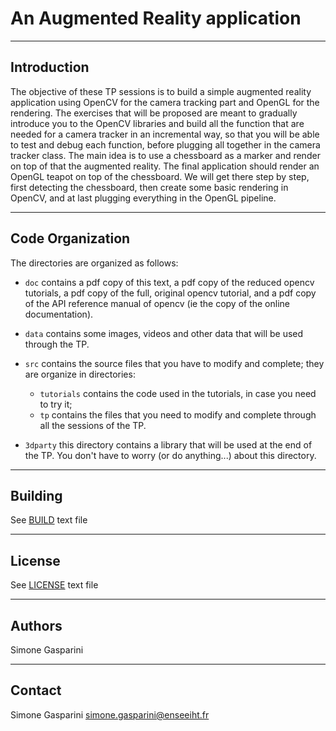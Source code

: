 An Augmented Reality application
===========================================

------------
Introduction
------------

The objective of these TP sessions is to build a simple augmented reality application using OpenCV for the camera tracking part and OpenGL for the rendering. The exercises that will be proposed are meant to gradually introduce you to the OpenCV libraries and build all the function that are needed for a camera tracker in an incremental way, so that you will be able to test and debug each function, before plugging all together in the camera tracker class.
The main idea is to use a chessboard as a marker and render on top of that the augmented reality. The final application should render an OpenGL teapot on top of the chessboard. We will get there step by step, first detecting the chessboard, then create some basic rendering in OpenCV, and at last plugging everything in the OpenGL pipeline.

-----------------
Code Organization
-----------------
The directories are organized as follows:

* ``doc`` contains a pdf copy of this text, a pdf copy of the reduced opencv tutorials, a pdf copy of the full, original opencv tutorial, and a pdf copy of the API reference manual of opencv (ie the copy of the online documentation). 

* ``data`` contains some images, videos and other data that will be used through the TP. 

* ``src`` contains the source files that you have to modify and complete; they are organize in directories:

	* ``tutorials`` contains the code used in the tutorials, in case you need to try it;
	* ``tp`` contains the files that you need to modify and complete through all the sessions of the TP.

* ``3dparty`` this directory contains a library that will be used at the end of the TP. You don't have to worry (or do anything...) about this directory.


--------
Building
--------

See [BUILD](BUILD.md) text file


-------
License
-------

See [LICENSE](LICENSE) text file

-------
Authors
-------

Simone Gasparini


---------
Contact
---------

Simone Gasparini simone.gasparini@enseeiht.fr